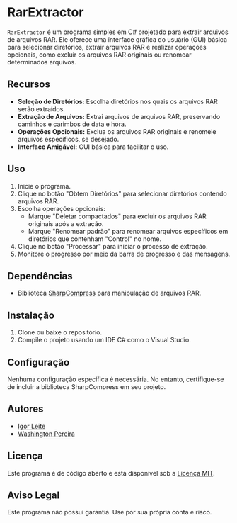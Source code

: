 # RarExtractor

`RarExtractor` é um programa simples em C# projetado para extrair arquivos de arquivos RAR. Ele oferece uma interface gráfica do usuário (GUI) básica para selecionar diretórios, extrair arquivos RAR e realizar operações opcionais, como excluir os arquivos RAR originais ou renomear determinados arquivos.

## Recursos

- **Seleção de Diretórios:** Escolha diretórios nos quais os arquivos RAR serão extraídos.
- **Extração de Arquivos:** Extrai arquivos de arquivos RAR, preservando caminhos e carimbos de data e hora.
- **Operações Opcionais:** Exclua os arquivos RAR originais e renomeie arquivos específicos, se desejado.
- **Interface Amigável:** GUI básica para facilitar o uso.

## Uso

1. Inicie o programa.
2. Clique no botão "Obtem Diretórios" para selecionar diretórios contendo arquivos RAR.
3. Escolha operações opcionais:
   - Marque "Deletar compactados" para excluir os arquivos RAR originais após a extração.
   - Marque "Renomear padrão" para renomear arquivos específicos em diretórios que contenham "Control" no nome.
4. Clique no botão "Processar" para iniciar o processo de extração.
5. Monitore o progresso por meio da barra de progresso e das mensagens.

## Dependências

- Biblioteca [SharpCompress](https://github.com/adamhathcock/sharpcompress) para manipulação de arquivos RAR.

## Instalação

1. Clone ou baixe o repositório.
2. Compile o projeto usando um IDE C# como o Visual Studio.

## Configuração

Nenhuma configuração específica é necessária. No entanto, certifique-se de incluir a biblioteca SharpCompress em seu projeto.

## Autores

- [Igor Leite](https://github.com/igleite)
- [Washington Pereira](https://github.com/WLpereira)

## Licença

Este programa é de código aberto e está disponível sob a [Licença MIT](LICENSE).

## Aviso Legal

Este programa não possui garantia. Use por sua própria conta e risco.
